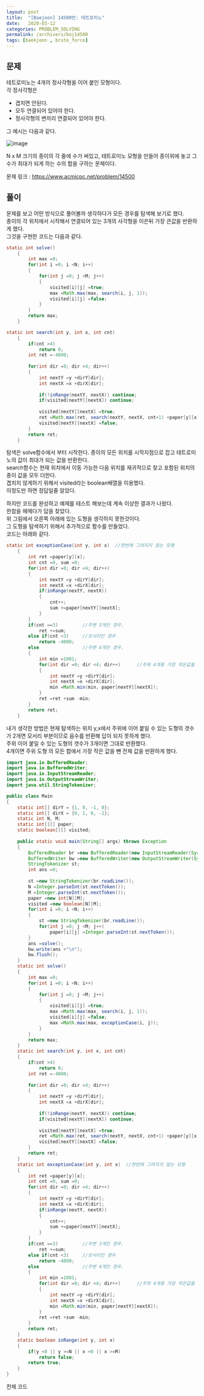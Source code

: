 ```yaml
---
layout: post
title:  "[Baejoon] 14500번: 테트로미노"
date:   2020-03-12
categories: PROBLEM_SOLVING
permalink: /archivers/boj14500
tags: [baekjoon , brute_force]
---
```


## 문제

테트로미노는 4개의 정사각형을 이어 붙인 모형이다.   
각 정사각형은   
- 겹치면 안된다.   
- 모두 연결되어 있어야 한다.   
- 정사각형의 변끼리 연결되어 있어야 한다.   

그 예시는 다음과 같다.

![image](https://onlinejudgeimages.s3-ap-northeast-1.amazonaws.com/problem/14500/1.png)


N x M 크기의 종이의 각 줄에 수가 써있고, 테트로미노 모형을 만들어 종이위에 놓고 그 수가 최대가
되게 하는 수의 합을 구하는 문제이다. 


문제 링크 : <https://www.acmicpc.net/problem/14500>   


## 풀이
문제를 보고 어떤 방식으로 풀어볼까 생각하다가 모든 경우를 탐색해 보기로 했다.   
종이의 각 위치에서 시작해서 연결되어 있는 3개의 사각형을 이은뒤 가장 큰값을 반환하게 했다.   
그것을 구현한 코드는 다음과 같다.

~~~java
static int solve()
	{
		int max =0;
		for(int i =0; i <N; i++)
		{
			for(int j =0; j <M; j++)
			{
				visited[i][j] =true;
				max =Math.max(max, search(i, j, 1));
				visited[i][j] =false;
			}
		}
		return max;
	}

static int search(int y, int x, int cnt)
	{
		if(cnt >4)
			return 0;
		int ret =-4000;
		
		for(int dir =0; dir <4; dir++)
		{
			int nextY =y +dirY[dir];
			int nextX =x +dirX[dir];
			
			if(!inRange(nextY, nextX)) continue;
			if(visited[nextY][nextX]) continue;
			
			visited[nextY][nextX] =true;
			ret =Math.max(ret, search(nextY, nextX, cnt+1) +paper[y][x]);
			visited[nextY][nextX] =false;
		}
		return ret;
	}
~~~

탐색은 solve함수에서 부터 시작한다. 종이의 모든 위치를 시작지점으로 잡고 테트로미노의 값이 최대가 되는 값을 반환한다.   
search함수는 현재 위치에서 이동 가능한 다음 위치를 재귀적으로 찾고 포함된 위치의 종이 값을 모두 더한다.   
겹치치 않게하기 위해서 visited라는 boolean배열을 이용했다.   
이정도만 하면 정답일줄 알았다.

하지만 코드를 완성하고 예제를 테스트 해보는데 계속 이상한 결과가 나왔다.   
한참을 헤메다가 답을 찾았다.   
위 그림에서 오른쪽 아래에 있는 도형을 생각하지 못한것이다.   
그 도형을 탐색하기 위해서 추가적으로 함수를 만들었다.   
코드는 아래와 같다.

~~~java
static int exceptionCase(int y, int x)	//한번에 그려지지 않는 모형
	{
		int ret =paper[y][x];
		int cnt =0, sum =0;
		for(int dir =0; dir <4; dir++)
		{
			int nextY =y +dirY[dir];
			int nextX =x +dirX[dir];
			if(inRange(nextY, nextX))
			{
				cnt++;
				sum +=paper[nextY][nextX];
			}
		}
		if(cnt ==3)			//주변 3개인 경우.
			ret +=sum;
		else if(cnt <3)		//모서리인 경우
			return -4000;
		else				//주변 4개인 경우.
		{
			int min =1001;
			for(int dir =0; dir <4; dir++)		//주위 4개중 가장 작은값을 빼줌.
			{
				int nextY =y +dirY[dir];
				int nextX =x +dirX[dir];
				min =Math.min(min, paper[nextY][nextX]);
			}
			ret =ret +sum -min;
		}
		return ret;
	}
~~~

내가 생각한 방법은 현재 탐색하는 위치 y,x에서 주위에 이어 붙일 수 있는 도형의 갯수가 2개면
모서리 부분이므로 음수를 반환해 답이 되지 못하게 했다.   
주위 이어 붙일 수 있는 도형의 갯수가 3개이면 그대로 반환했다.   
4개이면 주위 도형 의 모든 합에서 가장 작은 값을 뺀 전체 값을 반환하게 했다.


~~~java
import java.io.BufferedReader;
import java.io.BufferedWriter;
import java.io.InputStreamReader;
import java.io.OutputStreamWriter;
import java.util.StringTokenizer;

public class Main
{
	static int[] dirY = {1, 0, -1, 0};
	static int[] dirX = {0, 1, 0, -1};
	static int N, M;
	static int[][] paper;
	static boolean[][] visited;
	
	public static void main(String[] args) throws Exception
	{
		BufferedReader br =new BufferedReader(new InputStreamReader(System.in));
		BufferedWriter bw =new BufferedWriter(new OutputStreamWriter(System.out));
		StringTokenizer st;
		int ans =0;
		
		st =new StringTokenizer(br.readLine());
		N =Integer.parseInt(st.nextToken());
		M =Integer.parseInt(st.nextToken());
		paper =new int[N][M];
		visited =new boolean[N][M];
		for(int i =0; i <N; i++)
		{
			st =new StringTokenizer(br.readLine());
			for(int j =0; j <M; j++)
				paper[i][j] =Integer.parseInt(st.nextToken());
		}
		ans =solve();
		bw.write(ans +"\n");
		bw.flush();
	}
	static int solve()
	{
		int max =0;
		for(int i =0; i <N; i++)
		{
			for(int j =0; j <M; j++)
			{
				visited[i][j] =true;
				max =Math.max(max, search(i, j, 1));
				visited[i][j] =false;
				max =Math.max(max, exceptionCase(i, j));
			}
		}
		return max;
	}
	static int search(int y, int x, int cnt)
	{
		if(cnt >4)
			return 0;
		int ret =-4000;
		
		for(int dir =0; dir <4; dir++)
		{
			int nextY =y +dirY[dir];
			int nextX =x +dirX[dir];
			
			if(!inRange(nextY, nextX)) continue;
			if(visited[nextY][nextX]) continue;
			
			visited[nextY][nextX] =true;
			ret =Math.max(ret, search(nextY, nextX, cnt+1) +paper[y][x]);
			visited[nextY][nextX] =false;
		}
		return ret;
	}
	static int exceptionCase(int y, int x)	//한번에 그려지지 않는 모형
	{
		int ret =paper[y][x];
		int cnt =0, sum =0;
		for(int dir =0; dir <4; dir++)
		{
			int nextY =y +dirY[dir];
			int nextX =x +dirX[dir];
			if(inRange(nextY, nextX))
			{
				cnt++;
				sum +=paper[nextY][nextX];
			}
		}
		if(cnt ==3)			//주변 3개인 경우.
			ret +=sum;
		else if(cnt <3)		//모서리인 경우
			return -4000;
		else				//주변 4개인 경우.
		{
			int min =1001;
			for(int dir =0; dir <4; dir++)		//주위 4개중 가장 작은값을 빼줌.
			{
				int nextY =y +dirY[dir];
				int nextX =x +dirX[dir];
				min =Math.min(min, paper[nextY][nextX]);
			}
			ret =ret +sum -min;
		}
		return ret;
	}
	static boolean inRange(int y, int x)
	{
		if(y <0 || y >=N || x <0 || x >=M)
			return false;
		return true;
	}
}
~~~

전체 코드

